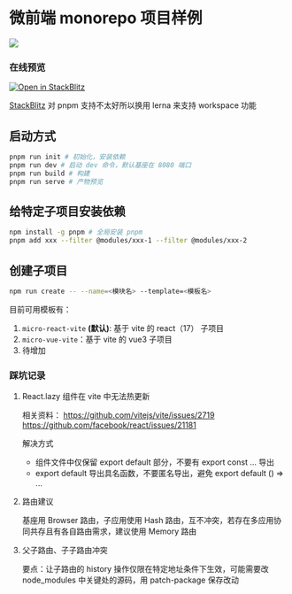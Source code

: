 # 微前端 monorepo 项目样例

![](https://visitor-badge.glitch.me/badge?page_id=cjy0208.mono-micro-project)

### 在线预览

[![Open in StackBlitz](https://developer.stackblitz.com/img/open_in_stackblitz.svg)](https://stackblitz.com/edit/mono-micro-project)

[StackBlitz](http://stackblitz.com/) 对 pnpm 支持不太好所以换用 lerna 来支持 workspace 功能

## 启动方式

```bash
pnpm run init # 初始化，安装依赖
pnpm run dev # 启动 dev 命令，默认基座在 8080 端口
pnpm run build # 构建
pnpm run serve # 产物预览
```

## 给特定子项目安装依赖

```bash
npm install -g pnpm # 全局安装 pnpm
pnpm add xxx --filter @modules/xxx-1 --filter @modules/xxx-2
```

## 创建子项目

```bash
npm run create -- --name=<模块名> --template=<模板名>
```

目前可用模板有：

1. `micro-react-vite` **(默认)**: 基于 vite 的 react（17） 子项目
2. `micro-vue-vite`：基于 vite 的 vue3 子项目
3. 待增加

### 踩坑记录

1. React.lazy 组件在 vite 中无法热更新

   相关资料：
   https://github.com/vitejs/vite/issues/2719
   https://github.com/facebook/react/issues/21181

   解决方式

   - 组件文件中仅保留 export default 部分，不要有 export const ... 导出
   - export default 导出具名函数，不要匿名导出，避免 export default () => <div>...</div>

2. 路由建议

   基座用 Browser 路由，子应用使用 Hash 路由，互不冲突，若存在多应用协同共存且有各自路由需求，建议使用 Memory 路由

3. 父子路由、子子路由冲突

   要点：让子路由的 history 操作仅限在特定地址条件下生效，可能需要改 node_modules 中关键处的源码，用 patch-package 保存改动
